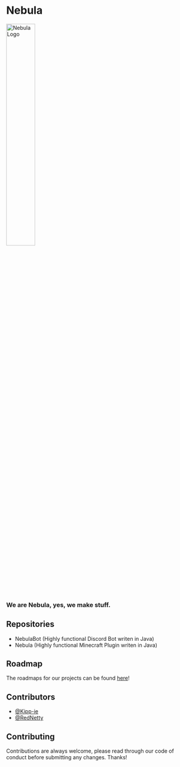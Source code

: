 
# Nebula

<img src="https://github.com/user-attachments/assets/06010a3d-2ca9-47c4-ac40-4e5298407a1d" alt="Nebula Logo" width=39% height=39%>


### We are Nebula, yes, we make stuff.

## Repositories
- NebulaBot (Highly functional Discord Bot writen in Java)
- Nebula (Highly functional Minecraft Plugin writen in Java)

## Roadmap

The roadmaps for our projects can be found [here](https://github.com/users/Kipp-ie/projects/1)!


## Contributors

- [@Kipp-ie](https://www.github.com/Kipp-ie)
- [@RedNetty](https://www.github.com/RedNetty)

## Contributing

Contributions are always welcome, please read through our code of conduct before submitting any changes. Thanks!


